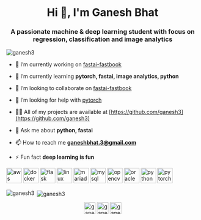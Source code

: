 <h1 align="center">Hi 👋, I'm Ganesh Bhat</h1>
<h3 align="center">A passionate machine & deep learning student with focus on regression, classification and image analytics</h3>

<p align="left"> <img src="https://komarev.com/ghpvc/?username=ganesh3" alt="ganesh3" /> </p>

- 🔭 I’m currently working on [fastai-fastbook](https://github.com/fastai/fastbook)

- 🌱 I’m currently learning **pytorch, fastai, image analytics, python**

- 👯 I’m looking to collaborate on [fastai-fastbook](https://github.com/fastai/fastbook)

- 🤝 I’m looking for help with [pytorch](https://github.com/pytorch/pytorch)

- 👨‍💻 All of my projects are available at [https://github.com/ganesh3](https://github.com/ganesh3)

- 💬 Ask me about **python, fastai**

- 📫 How to reach me **ganeshbhat.3@gmail.com**

- ⚡ Fun fact **deep learning is fun**

<p align="left"><img src="https://devicons.github.io/devicon/devicon.git/icons/amazonwebservices/amazonwebservices-original-wordmark.svg" alt="aws" width="40" height="40"/> <img src="https://devicons.github.io/devicon/devicon.git/icons/docker/docker-original-wordmark.svg" alt="docker" width="40" height="40"/> <img src="https://www.vectorlogo.zone/logos/pocoo_flask/pocoo_flask-icon.svg" alt="flask" width="40" height="40"/> <img src="https://devicons.github.io/devicon/devicon.git/icons/linux/linux-original.svg" alt="linux" width="40" height="40"/> <img src="https://www.vectorlogo.zone/logos/mariadb/mariadb-icon.svg" alt="mariadb" width="40" height="40"/> <img src="https://devicons.github.io/devicon/devicon.git/icons/mysql/mysql-original-wordmark.svg" alt="mysql" width="40" height="40"/> <img src="https://www.vectorlogo.zone/logos/opencv/opencv-icon.svg" alt="opencv" width="40" height="40"/> <img src="https://devicons.github.io/devicon/devicon.git/icons/oracle/oracle-original.svg" alt="oracle" width="40" height="40"/> <img src="https://devicons.github.io/devicon/devicon.git/icons/python/python-original.svg" alt="python" width="40" height="40"/> <img src="https://www.vectorlogo.zone/logos/pytorch/pytorch-icon.svg" alt="pytorch" width="40" height="40"/></p><p><img align="left" src="https://github-readme-stats.vercel.app/api/top-langs/?username=ganesh3&layout=compact&hide=html" alt="ganesh3" /></p>

<p>&nbsp;<img align="center" src="https://github-readme-stats.vercel.app/api?username=ganesh3&show_icons=true" alt="ganesh3" /></p>

<p align="center">
<a href="https://twitter.com/ganesh3" target="blank"><img align="center" src="https://cdn.jsdelivr.net/npm/simple-icons@3.0.1/icons/twitter.svg" alt="ganesh3" height="30" width="30" /></a>
<a href="https://linkedin.com/in/ganeshpbhat" target="blank"><img align="center" src="https://cdn.jsdelivr.net/npm/simple-icons@3.0.1/icons/linkedin.svg" alt="ganeshpbhat" height="30" width="30" /></a>
<a href="https://kaggle.com/ganeshbhat" target="blank"><img align="center" src="https://cdn.jsdelivr.net/npm/simple-icons@3.0.1/icons/kaggle.svg" alt="ganeshbhat" height="30" width="30" /></a>
</p>
